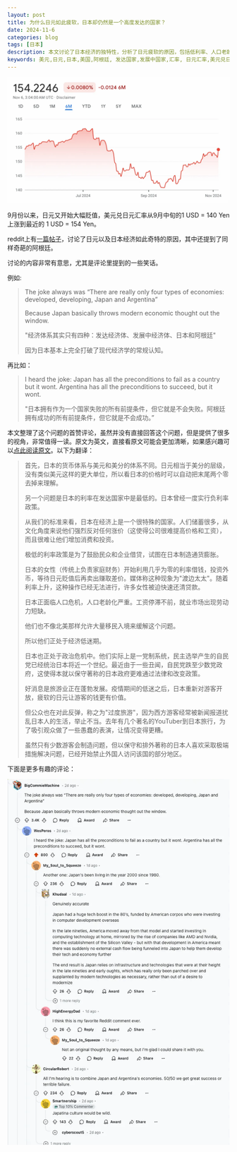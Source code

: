 ```yaml
---
layout: post
title: 为什么日元如此疲软，日本却仍然是一个高度发达的国家？
date: 2024-11-6
categories: blog
tags: [日本]
description: 本文讨论了日本经济的独特性，分析了日元疲软的原因，包括低利率、人口老龄化、以及政治体制的影响。尽管面临经济低迷和劳动力短缺，日本的旅游业因日元贬值而蓬勃发展，但也引发了对过度旅游的担忧，导致部分地区开始限制外国游客的进入。
keywords: 美元,日元,日本,美国,阿根廷, 发达国家,发展中国家,汇率, 日元汇率,美元兑日元汇率
---
```



![USD/JPY exchange rate trend](/img/usd_yen_interest_rate_trend.png)

9月份以来，日元又开始大幅贬值，美元兑日元汇率从9月中旬的1 USD = 140 Yen 上涨到最近的 1 USD = 154 Yen。

reddit上有[一篇帖子](https://www.reddit.com/r/explainlikeimfive/comments/1gid21q/eli5_why_is_the_japanese_yen_so_weak_yet_japan_is/)，讨论了日元以及日本经济如此奇特的原因，其中还提到了同样奇葩的阿根廷。

讨论的内容非常有意思，尤其是评论里提到的一些笑话。

例如:

> The joke always was “There are really only four types of economies: developed, developing, Japan and Argentina”
> 
> 
> Because Japan basically throws modern economic thought out the window.
> 
> "经济体系其实只有四种：发达经济体、发展中经济体、日本和阿根廷"
> 
> 因为日本基本上完全打破了现代经济学的常规认知。
> 

再比如：

> I heard the joke: Japan has all the preconditions to fail as a country but it wont. Argentina has all the preconditions to succeed, but it wont.
> 
> "日本拥有作为一个国家失败的所有前提条件，但它就是不会失败。阿根廷拥有成功的所有前提条件，但它就是不会成功。”
> 

本文整理了这个问题的首赞评论，虽然并没有直接回答这个问题，但是提供了很多的视角，非常值得一读。原文为英文，直接看原文可能会更加清晰，如果感兴趣可以[点此阅读原文](https://www.reddit.com/r/explainlikeimfive/comments/1gid21q/eli5_why_is_the_japanese_yen_so_weak_yet_japan_is/)。以下为翻译：

> 首先，日本的货币体系与美元和美分的体系不同。日元相当于美分的层级，没有类似美元这样的更大单位，所以看日本的价格时可以自动把末尾两个零去掉来理解。
> 
> 
> 另一个问题是日本的利率在发达国家中是最低的。日本曾经一度实行负利率政策。
> 
> 从我们的标准来看，日本在经济上是一个很特殊的国家。人们储蓄很多，从文化角度来说他们强烈反对任何涨价（这使得公司很难提高价格和工资），而且很难让他们增加消费和投资。
> 
> 极低的利率政策是为了鼓励民众和企业借贷，试图在日本制造通货膨胀。
> 
> 日本的女性（传统上负责家庭财务）开始利用几乎为零的利率借钱，投资外币，等待日元贬值后再卖出赚取差价。媒体称这种现象为"渡边太太"。随着利率上升，这种操作已经无法进行，许多女性被迫快速还清贷款。
> 
> 日本正面临人口危机，人口老龄化严重。工资停滞不前，就业市场出现劳动力短缺。
> 
> 他们也不像北美那样允许大量移民入境来缓解这个问题。
> 
> 所以他们正处于经济低迷期。
> 
> 日本也正处于政治危机中。他们实际上是一党制系统，民主选举产生的自民党已经统治日本将近一个世纪。最近由于一些丑闻，自民党跌至少数党政府，这使得本就以保守著称的日本政府更难通过法律和改变政策。
> 
> 好消息是旅游业正在蓬勃发展。疫情期间的低迷之后，日本重新对游客开放，疲软的日元让游客的钱更有价值。
> 
> 但公众也在对此反弹，称之为"过度旅游"，因为西方游客经常被新闻报道扰乱日本人的生活，举止不当。去年有几个著名的YouTuber到日本旅行，为了吸引观众做了一些愚蠢的表演，让情况变得更糟。
> 
> 虽然只有少数游客会制造问题，但以保守和排外著称的日本人喜欢采取极端措施解决问题，已经开始禁止外国人访问该国的部分地区。
> 

下面是更多有趣的评论：

![why is the Japanese yen so weak yet Japan is a highly developed country ?](/img/usd_yen_reddit_discussion.png)

